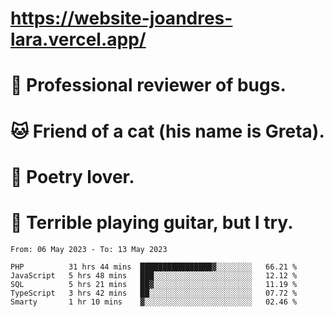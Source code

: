 # https://website-joandres-lara.vercel.app/
# 🐛 Professional reviewer of bugs.
# 🐱 Friend of a cat (his name is Greta).
# 📜 Poetry lover.
# 🎸 Terrible playing guitar, but I try.

<!--START_SECTION:waka-->

```text
From: 06 May 2023 - To: 13 May 2023

PHP          31 hrs 44 mins  ████████████████▓░░░░░░░░   66.21 %
JavaScript   5 hrs 48 mins   ███░░░░░░░░░░░░░░░░░░░░░░   12.12 %
SQL          5 hrs 21 mins   ██▓░░░░░░░░░░░░░░░░░░░░░░   11.19 %
TypeScript   3 hrs 42 mins   ██░░░░░░░░░░░░░░░░░░░░░░░   07.72 %
Smarty       1 hr 10 mins    ▓░░░░░░░░░░░░░░░░░░░░░░░░   02.46 %
```

<!--END_SECTION:waka-->

